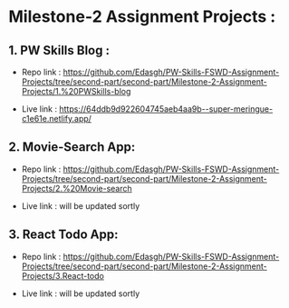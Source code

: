 # Milestone-2 Assignment Projects :

## 1. PW Skills Blog : 
  * Repo link : https://github.com/Edasgh/PW-Skills-FSWD-Assignment-Projects/tree/second-part/second-part/Milestone-2-Assignment-Projects/1.%20PWSkills-blog

  * Live link : https://64ddb9d922604745aeb4aa9b--super-meringue-c1e61e.netlify.app/


## 2. Movie-Search App:
  * Repo link : https://github.com/Edasgh/PW-Skills-FSWD-Assignment-Projects/tree/second-part/second-part/Milestone-2-Assignment-Projects/2.%20Movie-search

  * Live link : will be updated sortly



## 3. React Todo App:
  * Repo link : https://github.com/Edasgh/PW-Skills-FSWD-Assignment-Projects/tree/second-part/second-part/Milestone-2-Assignment-Projects/3.React-todo

  * Live link : will be updated sortly